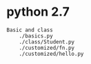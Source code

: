 # python 2.7
	Basic and class
		./basics.py
		./class/Student.py
		./customized/fn.py
		./customized/hello.py